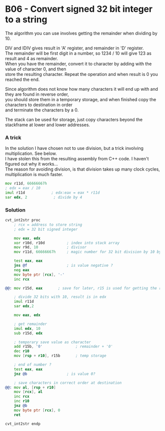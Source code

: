 # B06 - Convert signed 32 bit integer to a string
The algorithm you can use involves getting the remainder when dividing by 10. <br>

DIV and IDIV gives result in 'A' register, and remainder in 'D' register. <br>
The remainder will be first digit in a number, so 1234 / 10 will give 123 as result and 4 as remainder. <br>
When you have the remainder, convert it to character by adding with the value of character 0, and then <br>
store the resulting character. Repeat the operation and when result is 0 you reached the end.<br>

Since algorithm does not know how many characters it will end up with and they are found in reverse order, <br>
you should store them in a temporary storage, and when finished copy the characters to destination in order <br>
and terminate the characters by a 0.

The stack can be used for storage, just copy characters beyond the stackframe at lower and lower addresses. <br>

### A trick
In the solution I have chosen not to use division, but a trick involving multiplication. See below. <br>
I have stolen this from the resulting assembly from C++ code. I haven't figured out why it works... <br>
The reason for avoiding division, is that division takes up many clock cycles, multiplication is much faster.
```asm
mov r11d, 66666667h
; edx = eax / 10
imul r11d            ; edx:eax = eax * r11d
sar edx, 2            ; divide by 4
```

### Solution
```asm
cvt_int2str proc
	; rcx = address to store string
	; edx = 32 bit signed integer

	mov eax, edx
	xor r10d, r10d			; index into stack array
	mov r9d, 10				; divisor
	mov r11d, 66666667h		; magic number for 32 bit division by 10 by multiplication

	test eax, eax
	jns @f					; is value negative ?
	neg eax
	mov byte ptr [rcx], '-'
	inc rcx

@@:	mov r15d, eax		; save for later, r15 is used for getting the remainder

	; divide 32 bits with 10, result is in edx
	imul r11d
	sar edx,2 

	mov eax, edx

	; get remainder
	imul edx, 10
	sub r15d, edx

	; temporary save value as character
	add r15b, '0'				; remainder + '0'
	dec r10
	mov [rsp + r10], r15b		; temp storage

	; end of number ?
	test eax, eax
	jnz @b					; is value 0?

	; save characters in correct order at destination
@@: mov al, [rsp + r10]
	mov [rcx], al
	inc rcx
	inc r10
	jnz @b
	mov byte ptr [rcx], 0
	ret

cvt_int2str endp
```
